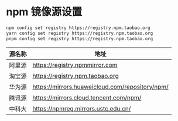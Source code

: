 # npm 镜像源设置

```bash
npm config set registry https://registry.npm.taobao.org
yarn config set registry https://registry.npm.taobao.org
pnpm config set registry https://registry.npm.taobao.org
```

源名称 | 地址
------|------------------------
阿里源 | <https://registry.npmmirror.com>
淘宝源 | <https://registry.npm.taobao.org>
华为源 | <https://mirrors.huaweicloud.com/repository/npm/>
腾讯源 | <https://mirrors.cloud.tencent.com/npm/>
中科大 | <https://npmreg.mirrors.ustc.edu.cn/>

